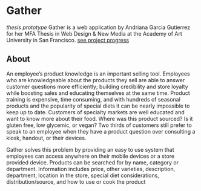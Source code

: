 # Gather
*thesis prototype*
Gather is a web application by Andriana Garcia Gutierrez for her MFA Thesis in Web Design & New Media at the Academy of Art University in San Francisco.
[see project progress](http://www.andrianaartdesign.com/)

## About
An employee’s product knowledge is an important selling tool. Employees who are knowledgeable about the products they sell are able to answer customer questions more efficiently; building credibility and store loyalty while boosting sales and educating themselves at the same time. Product training is expensive, time consuming, and with hundreds of seasonal products and the popularity of special diets it can be nearly impossible to keep up to date. Customers of specialty markets are well educated and want to know more about their food. Where was this product sourced? Is it gluten free, low glycemic, or vegan? Two thirds of customers still prefer to speak to an employee when they have a product question over consulting a kiosk, handout, or their devices.

Gather solves this problem by providing an easy to use system that employees can access anywhere on their mobile devices or a store provided device. Products can be searched for by name, category or department. Information includes price, other varieties, description, department, location in the store, special diet considerations, distribution/source, and how to use or cook the product
